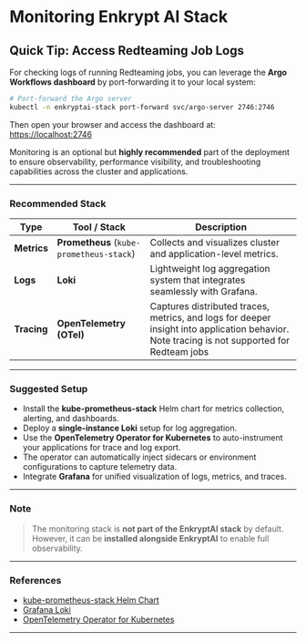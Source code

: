 # Monitoring Enkrypt AI Stack

## Quick Tip: Access Redteaming Job Logs

For checking logs of running Redteaming jobs, you can leverage the **Argo Workflows dashboard** by port-forwarding it to your local system:

```bash
# Port-forward the Argo server
kubectl -n enkryptai-stack port-forward svc/argo-server 2746:2746
```

Then open your browser and access the dashboard at:
[https://localhost:2746](https://localhost:2746)


Monitoring is an optional but **highly recommended** part of the deployment to ensure observability, performance visibility, and troubleshooting capabilities across the cluster and applications.



---

### Recommended Stack

| Type        | Tool / Stack                                         |                                   Description                                                                                               |
|------------ |------------------------------------------------------|-------------------------------------------------------------------------------------------------------------------------------------------- |
| **Metrics** | **Prometheus** (`kube-prometheus-stack`)             | Collects and visualizes cluster and application-level metrics.                                                                              |
| **Logs**    | **Loki**                                             | Lightweight log aggregation system that integrates seamlessly with Grafana.                                                                 |
| **Tracing** | **OpenTelemetry (OTel)**                             | Captures distributed traces, metrics, and logs for deeper insight into application behavior. Note tracing is not supported for Redteam jobs |

---


### Suggested Setup

- Install the **kube-prometheus-stack** Helm chart for metrics collection, alerting, and dashboards.
- Deploy a **single-instance Loki** setup for log aggregation.
- Use the **OpenTelemetry Operator for Kubernetes** to auto-instrument your applications for trace and log export.
- The operator can automatically inject sidecars or environment configurations to capture telemetry data.
- Integrate **Grafana** for unified visualization of logs, metrics, and traces.

---

### Note

> The monitoring stack is **not part of the EnkryptAI stack** by default.
> However, it can be **installed alongside EnkryptAI** to enable full observability.


---

### References

- [kube-prometheus-stack Helm Chart](https://github.com/prometheus-community/helm-charts/tree/main/charts/kube-prometheus-stack)
- [Grafana Loki](https://grafana.com/oss/loki/)
- [OpenTelemetry Operator for Kubernetes](https://github.com/open-telemetry/opentelemetry-operator)

---

